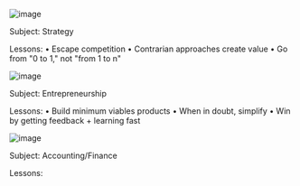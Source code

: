 ![image](https://user-images.githubusercontent.com/19508013/221007658-7857dfca-afd5-43f0-a342-00d25cac7135.png)

Subject: Strategy

Lessons: 
• Escape competition 
• Contrarian approaches create value
• Go from "0 to 1," not "from 1 to n"

![image](https://user-images.githubusercontent.com/19508013/221007478-872a074e-a0bb-4dd8-a3bf-49efb71b7bb7.png)

Subject: Entrepreneurship 

Lessons: 
• Build minimum viables products 
• When in doubt, simplify
• Win by getting feedback + learning fast

![image](https://user-images.githubusercontent.com/19508013/221007097-4d5e9733-6405-4e70-88d6-b6519eecaa7f.png)

Subject: Accounting/Finance

Lessons:
